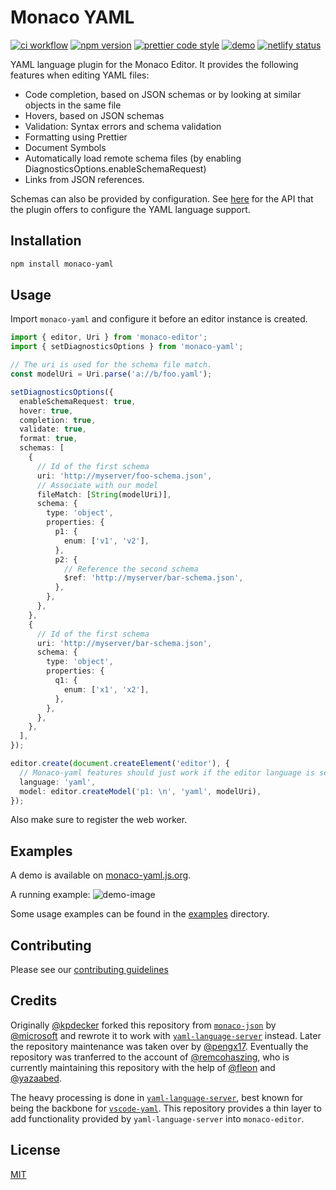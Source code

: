 # Monaco YAML

[![ci workflow](https://github.com/remcohaszing/monaco-yaml/actions/workflows/ci.yaml/badge.svg)](https://github.com/remcohaszing/monaco-yaml/actions/workflows/ci.yaml)
[![npm version](https://img.shields.io/npm/v/monaco-yaml)](https://www.npmjs.com/package/monaco-yaml)
[![prettier code style](https://img.shields.io/badge/code_style-prettier-ff69b4.svg)](https://prettier.io)
[![demo](https://img.shields.io/badge/demo-monaco--yaml.js.org-61ffcf.svg)](https://monaco-yaml.js.org)
[![netlify status](https://api.netlify.com/api/v1/badges/20b08937-99d0-4882-b9a3-d5f09ddd29b7/deploy-status)](https://app.netlify.com/sites/monaco-yaml/deploys)

YAML language plugin for the Monaco Editor. It provides the following features when editing YAML
files:

- Code completion, based on JSON schemas or by looking at similar objects in the same file
- Hovers, based on JSON schemas
- Validation: Syntax errors and schema validation
- Formatting using Prettier
- Document Symbols
- Automatically load remote schema files (by enabling DiagnosticsOptions.enableSchemaRequest)
- Links from JSON references.

Schemas can also be provided by configuration. See
[here](https://github.com/remcohaszing/monaco-yaml/blob/main/index.d.ts) for the API that the plugin
offers to configure the YAML language support.

## Installation

```sh
npm install monaco-yaml
```

## Usage

Import `monaco-yaml` and configure it before an editor instance is created.

```typescript
import { editor, Uri } from 'monaco-editor';
import { setDiagnosticsOptions } from 'monaco-yaml';

// The uri is used for the schema file match.
const modelUri = Uri.parse('a://b/foo.yaml');

setDiagnosticsOptions({
  enableSchemaRequest: true,
  hover: true,
  completion: true,
  validate: true,
  format: true,
  schemas: [
    {
      // Id of the first schema
      uri: 'http://myserver/foo-schema.json',
      // Associate with our model
      fileMatch: [String(modelUri)],
      schema: {
        type: 'object',
        properties: {
          p1: {
            enum: ['v1', 'v2'],
          },
          p2: {
            // Reference the second schema
            $ref: 'http://myserver/bar-schema.json',
          },
        },
      },
    },
    {
      // Id of the first schema
      uri: 'http://myserver/bar-schema.json',
      schema: {
        type: 'object',
        properties: {
          q1: {
            enum: ['x1', 'x2'],
          },
        },
      },
    },
  ],
});

editor.create(document.createElement('editor'), {
  // Monaco-yaml features should just work if the editor language is set to 'yaml'.
  language: 'yaml',
  model: editor.createModel('p1: \n', 'yaml', modelUri),
});
```

Also make sure to register the web worker.

## Examples

A demo is available on [monaco-yaml.js.org](https://monaco-yaml.js.org).

A running example: ![demo-image](test-demo.png)

Some usage examples can be found in the
[examples](https://github.com/remcohaszing/monaco-yaml/tree/main/examples) directory.

## Contributing

Please see our [contributing guidelines](CONTRIBUTING.md)

## Credits

Originally [@kpdecker](https://github.com/kpdecker) forked this repository from
[`monaco-json`](https://github.com/microsoft/monaco-json) by
[@microsoft](https://github.com/microsoft) and rewrote it to work with
[`yaml-language-server`](https://github.com/redhat-developer/yaml-language-server) instead. Later
the repository maintenance was taken over by [@pengx17](https://github.com/pengx17). Eventually the
repository was tranferred to the account of [@remcohaszing](https://github.com/remcohaszing), who is
currently maintaining this repository with the help of [@fleon](https://github.com/fleon) and
[@yazaabed](https://github.com/yazaabed).

The heavy processing is done in
[`yaml-language-server`](https://github.com/redhat-developer/yaml-language-server), best known for
being the backbone for [`vscode-yaml`](https://github.com/redhat-developer/vscode-yaml). This
repository provides a thin layer to add functionality provided by `yaml-language-server` into
`monaco-editor`.

## License

[MIT](https://github.com/remcohaszing/monaco-yaml/blob/main/LICENSE.md)

